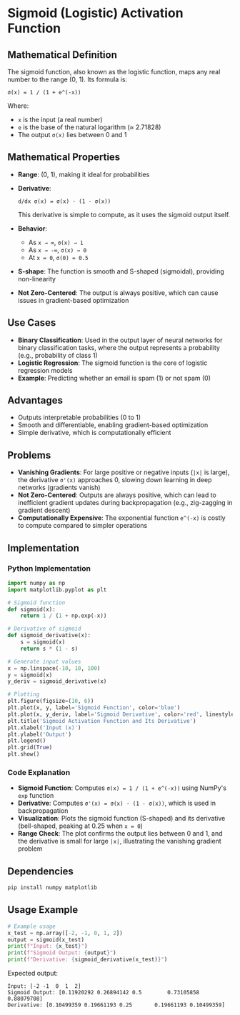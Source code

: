 # Sigmoid (Logistic) Activation Function

## Mathematical Definition

The sigmoid function, also known as the logistic function, maps any real number to the range (0, 1). Its formula is:

```
σ(x) = 1 / (1 + e^(-x))
```

Where:
- `x` is the input (a real number)
- `e` is the base of the natural logarithm (≈ 2.71828)
- The output `σ(x)` lies between 0 and 1

## Mathematical Properties

- **Range**: (0, 1), making it ideal for probabilities
- **Derivative**:
  ```
  d/dx σ(x) = σ(x) · (1 - σ(x))
  ```
  This derivative is simple to compute, as it uses the sigmoid output itself.

- **Behavior**:
  - As `x → ∞`, `σ(x) → 1`
  - As `x → -∞`, `σ(x) → 0`
  - At `x = 0`, `σ(0) = 0.5`

- **S-shape**: The function is smooth and S-shaped (sigmoidal), providing non-linearity
- **Not Zero-Centered**: The output is always positive, which can cause issues in gradient-based optimization

## Use Cases

- **Binary Classification**: Used in the output layer of neural networks for binary classification tasks, where the output represents a probability (e.g., probability of class 1)
- **Logistic Regression**: The sigmoid function is the core of logistic regression models
- **Example**: Predicting whether an email is spam (1) or not spam (0)

## Advantages

- Outputs interpretable probabilities (0 to 1)
- Smooth and differentiable, enabling gradient-based optimization
- Simple derivative, which is computationally efficient

## Problems

- **Vanishing Gradients**: For large positive or negative inputs (`|x|` is large), the derivative `σ'(x)` approaches 0, slowing down learning in deep networks (gradients vanish)
- **Not Zero-Centered**: Outputs are always positive, which can lead to inefficient gradient updates during backpropagation (e.g., zig-zagging in gradient descent)
- **Computationally Expensive**: The exponential function `e^(-x)` is costly to compute compared to simpler operations

## Implementation

### Python Implementation

```python
import numpy as np
import matplotlib.pyplot as plt

# Sigmoid function
def sigmoid(x):
    return 1 / (1 + np.exp(-x))

# Derivative of sigmoid
def sigmoid_derivative(x):
    s = sigmoid(x)
    return s * (1 - s)

# Generate input values
x = np.linspace(-10, 10, 100)
y = sigmoid(x)
y_deriv = sigmoid_derivative(x)

# Plotting
plt.figure(figsize=(10, 6))
plt.plot(x, y, label='Sigmoid Function', color='blue')
plt.plot(x, y_deriv, label='Sigmoid Derivative', color='red', linestyle='--')
plt.title('Sigmoid Activation Function and Its Derivative')
plt.xlabel('Input (x)')
plt.ylabel('Output')
plt.legend()
plt.grid(True)
plt.show()
```

### Code Explanation

- **Sigmoid Function**: Computes `σ(x) = 1 / (1 + e^(-x))` using NumPy's `exp` function
- **Derivative**: Computes `σ'(x) = σ(x) · (1 - σ(x))`, which is used in backpropagation
- **Visualization**: Plots the sigmoid function (S-shaped) and its derivative (bell-shaped, peaking at 0.25 when `x = 0`)
- **Range Check**: The plot confirms the output lies between 0 and 1, and the derivative is small for large `|x|`, illustrating the vanishing gradient problem

## Dependencies

```bash
pip install numpy matplotlib
```

## Usage Example

```python
# Example usage
x_test = np.array([-2, -1, 0, 1, 2])
output = sigmoid(x_test)
print(f"Input: {x_test}")
print(f"Sigmoid Output: {output}")
print(f"Derivative: {sigmoid_derivative(x_test)}")
```

Expected output:
```
Input: [-2 -1  0  1  2]
Sigmoid Output: [0.11920292 0.26894142 0.5        0.73105858 0.88079708]
Derivative: [0.10499359 0.19661193 0.25       0.19661193 0.10499359]
```
